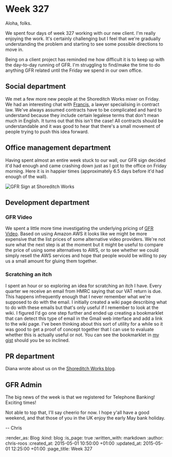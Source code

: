 Week 327
========

Aloha, folks.

We spent four days of week 327 working with our new client. I'm really enjoying the work. It's certainly challenging but I feel that we're gradually understanding the problem and starting to see some possible directions to move in.

Being on a client project has reminded me how difficult it is to keep up with the day-to-day running of GFR. I'm struggling to find/make the time to do anything GFR related until the Friday we spend in our own office.

## Social department

We met a few more new people at the Shoreditch Works mixer on Friday. We had an interesting chat with [Francis][], a lawyer specialising in contract law. We've always assumed contracts have to be complicated and hard to understand because they include certain legalese terms that don't mean much in English. It turns out that this isn't the case! All contracts should be understandable and it was good to hear that there's a small movement of people trying to push this idea forward.

## Office management department

Having spent almost an entire week stuck to our wall, our GFR sign decided it'd had enough and came crashing down just as I got to the office on Friday morning. Here it is in happier times (approximately 6.5 days before it'd had enough of the wall).

![GFR Sign at Shoreditch Works][gfr-sign-at-sw]

## Development department

### GFR Video

We spent a little more time investigating the underlying pricing of [GFR Video][]. Based on using Amazon AWS it looks like we might be more expensive that the list prices of some alternative video providers. We're not sure what the next step is at the moment but it might be useful to compare the price of using some alternatives to AWS, or to see whether we could simply resell the AWS services and hope that people would be willing to pay us a small amount for gluing them together.

### Scratching an itch

I spent an hour or so exploring an idea for scratching an itch I have. Every quarter we receive an email from HMRC saying that our VAT return is due. This happens infrequently enough that I never remember what we're supposed to do with the email. I initially created a wiki page describing what to do with these emails but that's only useful if I remember to look at the wiki. I figured I'd go one step further and ended up creating a bookmarklet that can detect this type of email in the Gmail web interface and add a link to the wiki page. I've been thinking about this sort of utility for a while so it was good to get a proof of concept together that I can use to evaluate whether this is actually useful or not. You can see the bookmarklet in [my gist][] should you be so inclined.

## PR department

Diana wrote about us on the [Shoreditch Works blog][sw-blog-gfr].

## GFR Admin

The big news of the week is that we registered for Telephone Banking! Exciting times!

Not able to top that, I'll say cheerio for now. I hope y'all have a good weekend, and that those of you in the UK enjoy the early May bank holiday.

-- Chris

[Francis]: http://www.francisdavey.co.uk/
[gfr-sign-at-sw]: <%= image_path('blog/2015-04-17-gfr-sign-at-shoreditch-works.jpg') %>
[GFR Video]: https://video.gofreerange.com/about
[my gist]: https://gist.github.com/chrisroos/8840a1d9c506236b57fb
[sw-blog-gfr]: http://shoreditchworks.com/new-member-profile-go-free-range/

:render_as: Blog
:kind: blog
:is_page: true
:written_with: markdown
:author: chris-roos
:created_at: 2015-05-01 10:50:00 +01:00
:updated_at: 2015-05-01 12:25:00 +01:00
:page_title: Week 327
